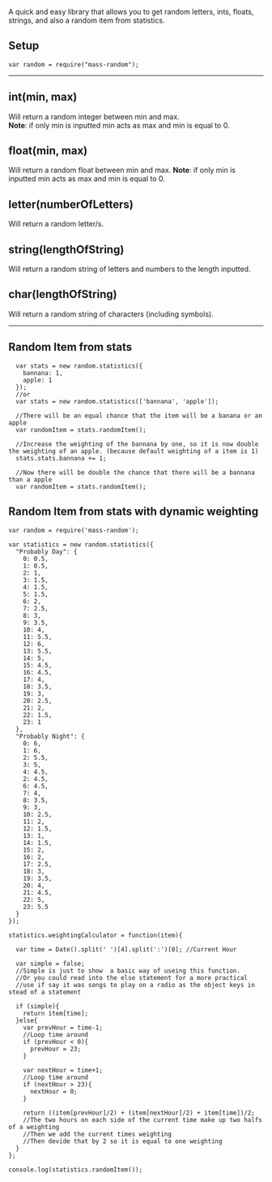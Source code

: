 A quick and easy library that allows you to get random letters, ints, floats, strings, and also a random item from statistics.


## Setup
```
var random = require("mass-random");
```

___

## int(min, max)
Will return a random integer between min and max.  
**Note**: if only min is inputted min acts as max and min is equal to 0.

## float(min, max)  
Will return a random float between min and max.
**Note**: if only min is inputted min acts as max and min is equal to 0.

## letter(numberOfLetters)
Will return a random letter/s.

## string(lengthOfString)
Will return a random string of letters and numbers to the length inputted.

## char(lengthOfString)
Will return a random string of characters (including symbols).

___


## Random Item from stats  
```
  var stats = new random.statistics({
    bannana: 1,
    apple: 1
  });
  //or
  var stats = new random.statistics(['bannana', 'apple']);

  //There will be an equal chance that the item will be a banana or an apple
  var randomItem = stats.randomItem();

  //Increase the weighting of the bannana by one, so it is now double the weighting of an apple. (because default weighting of a item is 1)
  stats.stats.bannana += 1;

  //Now there will be double the chance that there will be a bannana than a apple
  var randomItem = stats.randomItem();
```

## Random Item from stats with dynamic weighting  
```
var random = require('mass-random');

var statistics = new random.statistics({
  "Probably Day": {
    0: 0.5,
    1: 0.5,
    2: 1,
    3: 1.5,
    4: 1.5,
    5: 1.5,
    6: 2,
    7: 2.5,
    8: 3,
    9: 3.5,
    10: 4,
    11: 5.5,
    12: 6,
    13: 5.5,
    14: 5,
    15: 4.5,
    16: 4.5,
    17: 4,
    18: 3.5,
    19: 3,
    20: 2.5,
    21: 2,
    22: 1.5,
    23: 1
  },
  "Probably Night": {
    0: 6,
    1: 6,
    2: 5.5,
    3: 5,
    4: 4.5,
    2: 4.5,
    6: 4.5,
    7: 4,
    8: 3.5,
    9: 3,
    10: 2.5,
    11: 2,
    12: 1.5,
    13: 1,
    14: 1.5,
    15: 2,
    16: 2,
    17: 2.5,
    18: 3,
    19: 3.5,
    20: 4,
    21: 4.5,
    22: 5,
    23: 5.5
  }
});

statistics.weightingCalculator = function(item){

  var time = Date().split(' ')[4].split(':')[0]; //Current Hour

  var simple = false;
  //Simple is just to show  a basic way of useing this function.
  //Or you could read into the else statement for a more practical
  //use if say it was songs to play on a radio as the object keys in stead of a statement

  if (simple){
    return item[time];
  }else{
    var prevHour = time-1;
    //Loop time around
    if (prevHour < 0){
      prevHour = 23;
    }

    var nextHour = time+1;
    //Loop time around
    if (nextHour > 23){
      nextHour = 0;
    }

    return ((item[prevHour]/2) + (item[nextHour]/2) + item[time])/2;
    //The two hours on each side of the current time make up two halfs of a weighting
    //Then we add the current times weighting
    //Then devide that by 2 so it is equal to one weighting
  }
};

console.log(statistics.randomItem());
```
